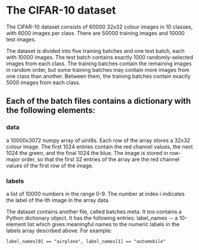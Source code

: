 # The CIFAR-10 dataset

The CIFAR-10 dataset consists of 60000 32x32 colour images in 10 classes, with 6000 images per class. There are 50000 training images and 10000 test images. 

The dataset is divided into five training batches and one test batch, each with 10000 images. The test batch contains exactly 1000 randomly-selected images from each class. The training batches contain the remaining images in random order, but some training batches may contain more images from one class than another. Between them, the training batches contain exactly 5000 images from each class. 

## Each of the batch files contains a dictionary with the following elements:
### data 
a 10000x3072 numpy array of uint8s. Each row of the array stores a 32x32 colour image. The first 1024 entries contain the red channel values, the next 1024 the green, and the final 1024 the blue. The image is stored in row-major order, so that the first 32 entries of the array are the red channel values of the first row of the image.
### labels
a list of 10000 numbers in the range 0-9. The number at index i indicates the label of the ith image in the array data.

The dataset contains another file, called batches.meta. It too contains a Python dictionary object. It has the following entries:
label_names -- a 10-element list which gives meaningful names to the numeric labels in the labels array described above. 
For example:
	
	label_names[0] == "airplane", label_names[1] == "automobile"